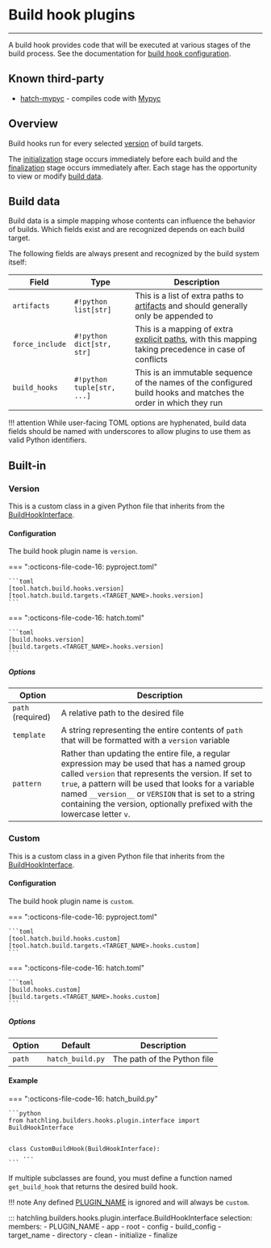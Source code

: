# Build hook plugins

-----

A build hook provides code that will be executed at various stages of the build process. See the documentation for [build hook configuration](../config/build.md#build-hooks).

## Known third-party

- [hatch-mypyc](https://github.com/ofek/hatch-mypyc) - compiles code with [Mypyc](https://github.com/mypyc/mypyc)

## Overview

Build hooks run for every selected [version](../config/build.md#versions) of build targets.

The [initialization](#hatchling.builders.hooks.plugin.interface.BuildHookInterface.initialize) stage occurs immediately before each build and the [finalization](#hatchling.builders.hooks.plugin.interface.BuildHookInterface.finalize) stage occurs immediately after. Each stage has the opportunity to view or modify [build data](#build-data).

## Build data

Build data is a simple mapping whose contents can influence the behavior of builds. Which fields exist and are recognized depends on each build target.

The following fields are always present and recognized by the build system itself:

| Field | Type | Description |
| --- | --- | --- |
| `artifacts` | `#!python list[str]` | This is a list of extra paths to [artifacts](../config/build.md#artifacts) and should generally only be appended to |
| `force_include` | `#!python dict[str, str]` | This is a mapping of extra [explicit paths](../config/build.md#explicit-selection), with this mapping taking precedence in case of conflicts |
| `build_hooks` | `#!python tuple[str, ...]` | This is an immutable sequence of the names of the configured build hooks and matches the order in which they run |

!!! attention
    While user-facing TOML options are hyphenated, build data fields should be named with underscores to allow plugins to use them as valid Python identifiers.

## Built-in

### Version

This is a custom class in a given Python file that inherits from the [BuildHookInterface](#hatchling.builders.hooks.plugin.interface.BuildHookInterface).

#### Configuration

The build hook plugin name is `version`.

=== ":octicons-file-code-16: pyproject.toml"

    ```toml
    [tool.hatch.build.hooks.version]
    [tool.hatch.build.targets.<TARGET_NAME>.hooks.version]
    ```

=== ":octicons-file-code-16: hatch.toml"

    ```toml
    [build.hooks.version]
    [build.targets.<TARGET_NAME>.hooks.version]
    ```

##### Options

| Option | Description |
| --- | --- |
| `path` (required) | A relative path to the desired file |
| `template` | A string representing the entire contents of `path` that will be formatted with a `version` variable |
| `pattern` | Rather than updating the entire file, a regular expression may be used that has a named group called `version` that represents the version. If set to `true`, a pattern will be used that looks for a variable named `__version__` or `VERSION` that is set to a string containing the version, optionally prefixed with the lowercase letter `v`. |

### Custom

This is a custom class in a given Python file that inherits from the [BuildHookInterface](#hatchling.builders.hooks.plugin.interface.BuildHookInterface).

#### Configuration

The build hook plugin name is `custom`.

=== ":octicons-file-code-16: pyproject.toml"

    ```toml
    [tool.hatch.build.hooks.custom]
    [tool.hatch.build.targets.<TARGET_NAME>.hooks.custom]
    ```

=== ":octicons-file-code-16: hatch.toml"

    ```toml
    [build.hooks.custom]
    [build.targets.<TARGET_NAME>.hooks.custom]
    ```

##### Options

| Option | Default | Description |
| --- | --- | --- |
| `path` | `hatch_build.py` | The path of the Python file |

#### Example

=== ":octicons-file-code-16: hatch_build.py"

    ```python
    from hatchling.builders.hooks.plugin.interface import BuildHookInterface


    class CustomBuildHook(BuildHookInterface):
        ...
    ```

If multiple subclasses are found, you must define a function named `get_build_hook` that returns the desired build hook.

!!! note
    Any defined [PLUGIN_NAME](#hatchling.builders.hooks.plugin.interface.BuildHookInterface.PLUGIN_NAME) is ignored and will always be `custom`.

::: hatchling.builders.hooks.plugin.interface.BuildHookInterface
    selection:
      members:
      - PLUGIN_NAME
      - app
      - root
      - config
      - build_config
      - target_name
      - directory
      - clean
      - initialize
      - finalize
